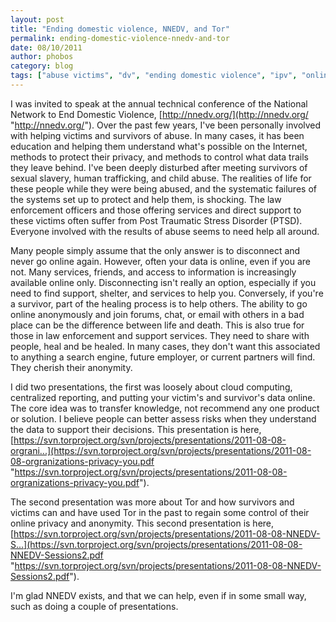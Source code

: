 ```yaml
---
layout: post
title: "Ending domestic violence, NNEDV, and Tor"
permalink: ending-domestic-violence-nnedv-and-tor
date: 08/10/2011
author: phobos
category: blog
tags: ["abuse victims", "dv", "ending domestic violence", "ipv", "online anonymity", "online privacy", "survivors"]
---
```


I was invited to speak at the annual technical conference of the National Network to End Domestic Violence, [http://nnedv.org/](http://nnedv.org/ "http://nnedv.org/"). Over the past few years, I've been personally involved with helping victims and survivors of abuse. In many cases, it has been education and helping them understand what's possible on the Internet, methods to protect their privacy, and methods to control what data trails they leave behind. I've been deeply disturbed after meeting survivors of sexual slavery, human trafficking, and child abuse. The realities of life for these people while they were being abused, and the systematic failures of the systems set up to protect and help them, is shocking. The law enforcement officers and those offering services and direct support to these victims often suffer from Post Traumatic Stress Disorder (PTSD). Everyone involved with the results of abuse seems to need help all around.

Many people simply assume that the only answer is to disconnect and never go online again. However, often your data is online, even if you are not. Many services, friends, and access to information is increasingly available online only. Disconnecting isn't really an option, especially if you need to find support, shelter, and services to help you. Conversely, if you're a survivor, part of the healing process is to help others. The ability to go online anonymously and join forums, chat, or email with others in a bad place can be the difference between life and death. This is also true for those in law enforcement and support services. They need to share with people, heal and be healed. In many cases, they don't want this associated to anything a search engine, future employer, or current partners will find. They cherish their anonymity.

I did two presentations, the first was loosely about cloud computing, centralized reporting, and putting your victim's and survivor's data online. The core idea was to transfer knowledge, not recommend any one product or solution. I believe people can better assess risks when they understand the data to support their decisions. This presentation is here, [https://svn.torproject.org/svn/projects/presentations/2011-08-08-orgrani...](https://svn.torproject.org/svn/projects/presentations/2011-08-08-orgranizations-privacy-you.pdf "https://svn.torproject.org/svn/projects/presentations/2011-08-08-orgranizations-privacy-you.pdf").

The second presentation was more about Tor and how survivors and victims can and have used Tor in the past to regain some control of their online privacy and anonymity. This second presentation is here, [https://svn.torproject.org/svn/projects/presentations/2011-08-08-NNEDV-S...](https://svn.torproject.org/svn/projects/presentations/2011-08-08-NNEDV-Sessions2.pdf "https://svn.torproject.org/svn/projects/presentations/2011-08-08-NNEDV-Sessions2.pdf").

I'm glad NNEDV exists, and that we can help, even if in some small way, such as doing a couple of presentations.

